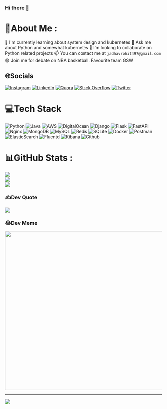 ### Hi there 👋

<!--
**rhoitjadhav/rhoitjadhav** is a ✨ _special_ ✨ repository because its `README.md` (this file) appears on your GitHub profile.

Here are some ideas to get you started:

- 🔭 I’m currently working on ...
- 🌱 I’m currently learning ...
- 👯 I’m looking to collaborate on ...
- 🤔 I’m looking for help with ...
- 💬 Ask me about ...
- 📫 How to reach me: ...
- 😄 Pronouns: ...
- ⚡ Fun fact: ...
-->

# 💫About Me :
🌱 I'm currently learning about system design and kubernetes
💬 Ask me about Python and somewhat kubernetes
👯 I’m looking to collaborate on Python related projects
📫 You can contact me at `jadhavrohit497@gmail.com`
😄 Join me for debate on NBA basketball. Favourite team GSW

## 🌐Socials
[![Instagram](https://img.shields.io/badge/Instagram-%23E4405F.svg?logo=Instagram&logoColor=white)](https://instagram.com/rhoitjadhav_) [![LinkedIn](https://img.shields.io/badge/LinkedIn-%230077B5.svg?logo=linkedin&logoColor=white)](https://linkedin.com/in/rhoitjadhav) [![Quora](https://img.shields.io/badge/Quora-%23B92B27.svg?logo=Quora&logoColor=white)](https://quora.com/profile/rhoitjadhav) [![Stack Overflow](https://img.shields.io/badge/-Stackoverflow-FE7A16?logo=stack-overflow&logoColor=white)](https://stackoverflow.com/users/rhoitjadhav) [![Twitter](https://img.shields.io/badge/Twitter-%231DA1F2.svg?logo=Twitter&logoColor=white)](https://twitter.com/rhoitjadhav) 

# 💻Tech Stack
![Python](https://img.shields.io/badge/python-3670A0?style=for-the-badge&logo=python&logoColor=ffdd54) ![Java](https://img.shields.io/badge/java-%23ED8B00.svg?style=for-the-badge&logo=java&logoColor=white) ![AWS](https://img.shields.io/badge/AWS-%23FF9900.svg?style=for-the-badge&logo=amazon-aws&logoColor=white) ![DigitalOcean](https://img.shields.io/badge/DigitalOcean-%230167ff.svg?style=for-the-badge&logo=digitalOcean&logoColor=white) ![Django](https://img.shields.io/badge/django-%23092E20.svg?style=for-the-badge&logo=django&logoColor=white) ![Flask](https://img.shields.io/badge/flask-%23000.svg?style=for-the-badge&logo=flask&logoColor=white) ![FastAPI](https://img.shields.io/badge/FastAPI-005571?style=for-the-badge&logo=fastapi) ![Nginx](https://img.shields.io/badge/nginx-%23009639.svg?style=for-the-badge&logo=nginx&logoColor=white) ![MongoDB](https://img.shields.io/badge/MongoDB-%234ea94b.svg?style=for-the-badge&logo=mongodb&logoColor=white) ![MySQL](https://img.shields.io/badge/mysql-%2300f.svg?style=for-the-badge&logo=mysql&logoColor=white) ![Redis](https://img.shields.io/badge/redis-%23DD0031.svg?style=for-the-badge&logo=redis&logoColor=white) ![SQLite](https://img.shields.io/badge/sqlite-%2307405e.svg?style=for-the-badge&logo=sqlite&logoColor=white) ![Docker](https://img.shields.io/badge/docker-%230db7ed.svg?style=for-the-badge&logo=docker&logoColor=white) ![Postman](https://img.shields.io/badge/Postman-FF6C37?style=for-the-badge&logo=postman&logoColor=white) ![ElasticSearch](https://img.shields.io/badge/-ElasticSearch-005571?style=for-the-badge&logo=elasticsearch) ![Fluentd](https://img.shields.io/badge/Fluentd-599CD0?style=for-the-badge&logo=fluentd&logoColor=white&labelColor=599CD0) ![Kibana](https://img.shields.io/badge/Kibana-005571?style=for-the-badge&logo=Kibana&logoColor=white) ![Github](https://img.shields.io/badge/GitHub-100000?style=for-the-badge&logo=github&logoColor=white)

# 📊GitHub Stats :
![](https://github-readme-stats.vercel.app/api?username=rhoitjadhav&theme=darcula&hide_border=false&include_all_commits=true&count_private=false)<br/>
![](https://github-readme-streak-stats.herokuapp.com/?user=rhoitjadhav&theme=darcula&hide_border=false)<br/>
![](https://github-readme-stats.vercel.app/api/top-langs/?username=rhoitjadhav&theme=darcula&hide_border=false&include_all_commits=true&count_private=false&layout=compact)

### ✍️Dev Quote
![](https://quotes-github-readme.vercel.app/api?type=horizontal&theme=dark)

### 😂Dev Meme
<img src="https://random-memer.herokuapp.com/" width="512px"/>

---
[![](https://visitcount.itsvg.in/api?id=rhoitjadhav&icon=0&color=0)](https://visitcount.itsvg.in)

